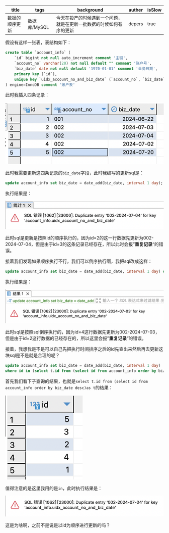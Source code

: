 | title          | tags         | background                                                   | auther | isSlow |
| -------------- | ------------ | ------------------------------------------------------------ | ------ | ------ |
| 数据的顺序更新 | 数据库/MySQL | 今天在投产的时候遇到一个问题，就是在更新一批数据的时候如何有序的更新 | depers | true   |

假设有这样一张表，表结构如下：

```sql
create table `account_info` (
	`id` bigint not null auto_increment comment '主键',
    `account_no` varchar(20) not null default "" comment '账户号',
    `biz_date` date not null default '1970-01-01' comment '业务日期',
    primary key (`id`),
    unique key `uidx_account_no_and_biz_date` (`account_no`, `biz_date`)
) engine=InnoDB comment '账户表'
```

此时我插入四条记录：

![](../../assert/五条记录.png)

此时我需要更新这四条记录的`biz_date`字段，此时我编写的更新sql是：

```sql
update account_info set biz_date = date_add(biz_date, interval 1 day);
```

执行结果是：

![](../../assert/五条记录更新sql.png)

此时sql是更新是按照id的顺序执行的，因为id=2的这一行数据先更新为002-2024-07-04，但是由于id=3的这条记录已经存在，所以此时会报”**重复记录**“的错误。

接着我们发现如果顺序执行不行，我们可以倒序执行啊，我把sql改成这样：

```sql
update account_info set biz_date = date_add(biz_date, interval 1 day) order by id desc;
```

执行结果是：

![](../../assert/五条记录更新sql-2.png)

此时sql是按照sql倒序执行的，因为id=4这行数据先更新为002-2024-07-03，但是由于id=2这行数据的已经存在的，所以这里会报”**重复记录**“的错误。

接着，我想我是不是可以自己先把执行时间排序之后的id先查出来然后再去更新这块sql是不是就是合理的呢？

```sql
update account_info set biz_date = date_add(biz_date, interval 1 day) 
where id in (select t.id from (select id from account_info order by biz_date desc)as t);
```

首先我们看下子查询的结果，也就是`select t.id from (select id from account_info order by biz_date desc)as t`的结果：

![](../../assert/五条记录更新子查询的结果.png)

值得注意的是这里我用的是`in`，此时执行结果是：

![](../../assert/五条记录更新执行结果.png)

这是为啥啊，之前不是说是以id为顺序进行更新的吗？